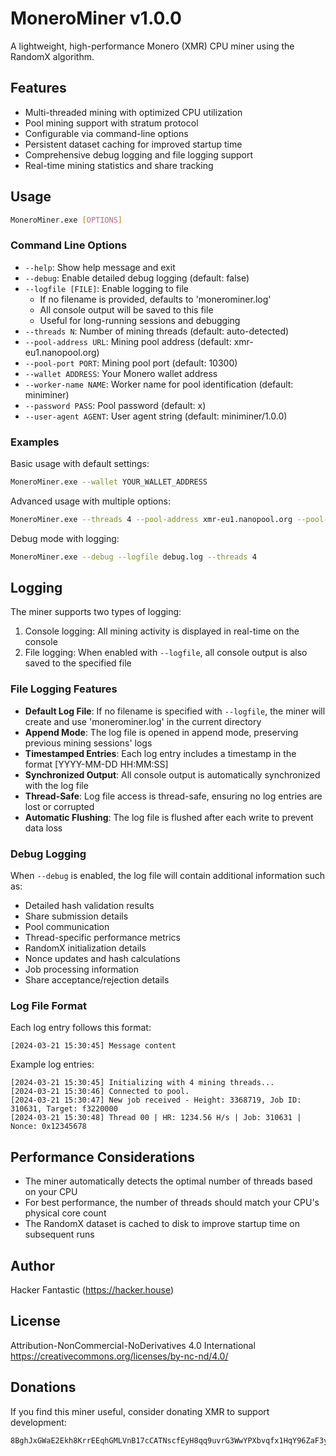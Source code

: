 # MoneroMiner v1.0.0

A lightweight, high-performance Monero (XMR) CPU miner using the RandomX algorithm.

## Features

- Multi-threaded mining with optimized CPU utilization
- Pool mining support with stratum protocol
- Configurable via command-line options
- Persistent dataset caching for improved startup time
- Comprehensive debug logging and file logging support
- Real-time mining statistics and share tracking

## Usage

```bash
MoneroMiner.exe [OPTIONS]
```

### Command Line Options

- `--help`: Show help message and exit
- `--debug`: Enable detailed debug logging (default: false)
- `--logfile [FILE]`: Enable logging to file
  - If no filename is provided, defaults to 'monerominer.log'
  - All console output will be saved to this file
  - Useful for long-running sessions and debugging
- `--threads N`: Number of mining threads (default: auto-detected)
- `--pool-address URL`: Mining pool address (default: xmr-eu1.nanopool.org)
- `--pool-port PORT`: Mining pool port (default: 10300)
- `--wallet ADDRESS`: Your Monero wallet address
- `--worker-name NAME`: Worker name for pool identification (default: miniminer)
- `--password PASS`: Pool password (default: x)
- `--user-agent AGENT`: User agent string (default: miniminer/1.0.0)

### Examples

Basic usage with default settings:

```bash
MoneroMiner.exe --wallet YOUR_WALLET_ADDRESS
```

Advanced usage with multiple options:

```bash
MoneroMiner.exe --threads 4 --pool-address xmr-eu1.nanopool.org --pool-port 10300 --wallet YOUR_WALLET_ADDRESS --worker-name worker1
```

Debug mode with logging:

```bash
MoneroMiner.exe --debug --logfile debug.log --threads 4
```

## Logging

The miner supports two types of logging:

1. Console logging: All mining activity is displayed in real-time on the console
2. File logging: When enabled with `--logfile`, all console output is also saved to the specified file

### File Logging Features

- **Default Log File**: If no filename is specified with `--logfile`, the miner will create and use 'monerominer.log' in the current directory
- **Append Mode**: The log file is opened in append mode, preserving previous mining sessions' logs
- **Timestamped Entries**: Each log entry includes a timestamp in the format [YYYY-MM-DD HH:MM:SS]
- **Synchronized Output**: All console output is automatically synchronized with the log file
- **Thread-Safe**: Log file access is thread-safe, ensuring no log entries are lost or corrupted
- **Automatic Flushing**: The log file is flushed after each write to prevent data loss

### Debug Logging

When `--debug` is enabled, the log file will contain additional information such as:

- Detailed hash validation results
- Share submission details
- Pool communication
- Thread-specific performance metrics
- RandomX initialization details
- Nonce updates and hash calculations
- Job processing information
- Share acceptance/rejection details

### Log File Format

Each log entry follows this format:

```
[2024-03-21 15:30:45] Message content
```

Example log entries:

```
[2024-03-21 15:30:45] Initializing with 4 mining threads...
[2024-03-21 15:30:46] Connected to pool.
[2024-03-21 15:30:47] New job received - Height: 3368719, Job ID: 310631, Target: f3220000
[2024-03-21 15:30:48] Thread 00 | HR: 1234.56 H/s | Job: 310631 | Nonce: 0x12345678
```

## Performance Considerations

- The miner automatically detects the optimal number of threads based on your CPU
- For best performance, the number of threads should match your CPU's physical core count
- The RandomX dataset is cached to disk to improve startup time on subsequent runs

## Author

Hacker Fantastic (https://hacker.house)

## License

Attribution-NonCommercial-NoDerivatives 4.0 International
https://creativecommons.org/licenses/by-nc-nd/4.0/

## Donations

If you find this miner useful, consider donating XMR to support development:

```
8BghJxGWaE2Ekh8KrrEEqhGMLVnB17cCATNscfEyH8qq9uvrG3WwYPXbvqfx1HqY96ZaF3yVYtcQ2X1KUMNt2Pr29M41jHf
```


